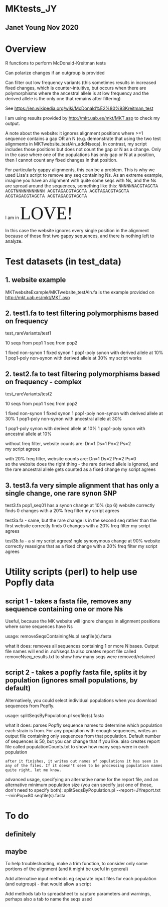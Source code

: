 # MKtests_JY

## Janet Young Nov 2020

# Overview
R functions to perform McDonald-Kreitman tests

Can polarize changes if an outgroup is provided

Can filter out low frequency variants (this sometimes results in increased fixed changes, which is counter-intuitive, but occurs when there are polymorphisms where the ancestral allele is at low frequency and the derived allele is the only one that remains after filtering)

See https://en.wikipedia.org/wiki/McDonald%E2%80%93Kreitman_test

I am using results provided by http://mkt.uab.es/mkt/MKT.asp to check my output. 

A note about the website: it ignores alignment positions where >=1 sequence contains a gap OR an N (e.g. demonstrate that using the two test alignments in MKTwebsite_testAln_addNseqs).  In contrast, my script includes those positions but does not count the gap or N as a change.  Only in the case where one of the populations has only gap or N at a position, then I cannot count any fixed changes in that position.

For particularly gappy alignments, this can be a problem. This is why we used Lisa's script to remove any seq containing Ns.  As an extreme example, imagine you have an alignment with quite some seqs with Ns, and the Ns are spread around the sequences, something like this:
<span style="font-family:Courier;">    NNNNNNACGTAGCTA
    ACGTNNNNNNNNNNN
    ACGTAGACGTAGCTA
    ACGTAGACGTAGCTA
    ACGTAGACGTAGCTA
    ACGTAGACGTAGCTA</span>

I am in <span style="font-family:Papyrus; font-size:4em;">LOVE!</span>

In this case the website ignores every single position in the alignment because of those first two gappy sequences, and there is nothing left to analyze.  


# Test datasets (in test_data)

## 1. website example
MKTwebsiteExample/MKTwebsite_testAln.fa
is the example provided on http://mkt.uab.es/mkt/MKT.asp 

## 2. test1.fa to test filtering polymorphisms based on frequency

test_rareVariants/test1

10 seqs from pop1
1 seq from pop2

1 fixed non-synon
1 fixed synon
1 pop1-poly synon with derived allele at 10%
1 pop1-poly non-synon with derived allele at 30%
    my script works


## 2. test2.fa to test filtering polymorphisms based on frequency - complex

test_rareVariants/test2

10 seqs from pop1
1 seq from pop2

1 fixed non-synon
1 fixed synon
1 pop1-poly non-synon with derived allele at 30%
1 pop1-poly non-synon with ancestral allele at 30%

1 pop1-poly synon with derived allele at 10%
1 pop1-poly synon with ancestral allele at 10%


without freq filter, website counts are:
Dn=1  Ds=1  Pn=2  Ps=2  
    my script agrees

with 20% freq filter, website counts are:
Dn=1  Ds=2  Pn=2  Ps=0  
    so the website does the right thing - the rare derived allele is ignored, and the rare ancestral allele gets counted as a fixed change
    my script agrees

## 3. test3.fa very simple alignment that has only a single change, one rare synon SNP

test3.fa
pop1_seq01 has a synon change at 10% (bp 6)
website correctly finds 0 changes with a 20% freq filter
    my script agrees

test3a.fa - same, but the rare change is in the second seq rather than the first
website correctly finds 0 changes with a 20% freq filter
    my script agrees

test3b.fa - a si    my script agrees!
ngle synonymous change at 90%
website correctly reassigns that as a fixed change with a 20% freq filter
    my script agrees


# Utility scripts (perl) to help use Popfly data

## script 1 - takes a fasta file, removes any sequence containing one or more Ns

Useful, because the MK website will ignore changes in alignment positions where some sequences have Ns

usage: 
    removeSeqsContainingNs.pl seqfile(s).fasta

what it does:
   removes all sequences containing 1 or more N bases. 
   Output file names will end in .noNseqs.fa
   also creates report file called removeNseq_results.txt to show how many seqs were removed/retained


## script 2 - takes a popfly fasta file, splits it by population (ignores small populations, by default)

Alternatively, you could select individual populations when you download sequences from Popfly.

usage: 
    splitSeqsByPopulation.pl seqfile(s).fasta

what it does:
    parses Popfly sequence names to determine which population each strain is from. 
    For any population with enough sequences, writes an output file containing only sequences from that population.  Default number of sequences is 50, but you can change that if you like.
    also creates report file called populationCounts.txt to show how many seqs were in each population
    
    after it finishes, it writes out names of populations it has seen in any of the files. If it doesn't seem to be processing population names quite right, let me know.
    
advanced usage, specifying an alternative name for the report file, and an alternative minimum population size (you can specify just one of those, don't need to specify both):
    splitSeqsByPopulation.pl --report=JYreport.txt --minPop=80 seqfile(s).fasta


# To do

## definitely


## maybe

To help troubleshooting, make a trim function, to consider only some portions of the alignment (and it might be useful in general)

Add alternative input methods eg separate input files for each population (and outgroup) - that would allow a script

Add methods tab to spreadsheet to capture parameters and warnings, perhaps also a tab to name the seqs used
